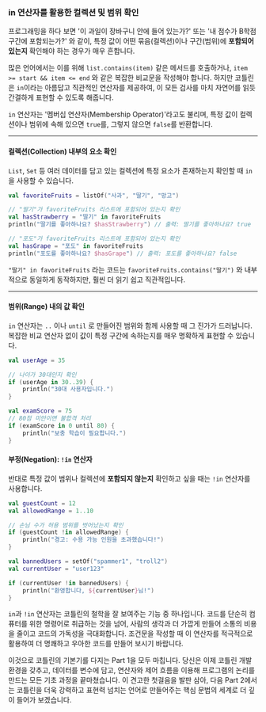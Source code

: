 ### in 연산자를 활용한 컬렉션 및 범위 확인

프로그래밍을 하다 보면 '이 과일이 장바구니 안에 들어 있는가?' 또는 '내 점수가 B학점 구간에 포함되는가?' 와 같이, 특정 값이 어떤 묶음(컬렉션)이나 구간(범위)에 **포함되어 있는지** 확인해야 하는 경우가 매우 흔합니다.

많은 언어에서는 이를 위해 `list.contains(item)` 같은 메서드를 호출하거나, `item >= start && item <= end` 와 같은 복잡한 비교문을 작성해야 합니다. 하지만 코틀린은 `in`이라는 아름답고 직관적인 연산자를 제공하여, 이 모든 검사를 마치 자연어를 읽듯 간결하게 표현할 수 있도록 해줍니다.

`in` 연산자는 '멤버십 연산자(Membership Operator)'라고도 불리며, 특정 값이 컬렉션이나 범위에 속해 있으면 `true`를, 그렇지 않으면 `false`를 반환합니다.

-----

#### 컬렉션(Collection) 내부의 요소 확인

`List`, `Set` 등 여러 데이터를 담고 있는 컬렉션에 특정 요소가 존재하는지 확인할 때 `in`을 사용할 수 있습니다.

```kotlin
val favoriteFruits = listOf("사과", "딸기", "망고")

// "딸기"가 favoriteFruits 리스트에 포함되어 있는지 확인
val hasStrawberry = "딸기" in favoriteFruits 
println("딸기를 좋아하나요? $hasStrawberry") // 출력: 딸기를 좋아하나요? true

// "포도"가 favoriteFruits 리스트에 포함되어 있는지 확인
val hasGrape = "포도" in favoriteFruits
println("포도를 좋아하나요? $hasGrape") // 출력: 포도를 좋아하나요? false
```

`"딸기" in favoriteFruits` 라는 코드는 `favoriteFruits.contains("딸기")` 와 내부적으로 동일하게 동작하지만, 훨씬 더 읽기 쉽고 직관적입니다.

-----

#### 범위(Range) 내의 값 확인

`in` 연산자는 `..` 이나 `until` 로 만들어진 범위와 함께 사용할 때 그 진가가 드러납니다. 복잡한 비교 연산자 없이 값이 특정 구간에 속하는지를 매우 명확하게 표현할 수 있습니다.

```kotlin
val userAge = 35

// 나이가 30대인지 확인
if (userAge in 30..39) {
    println("30대 사용자입니다.")
}

val examScore = 75
// 80점 미만이면 불합격 처리
if (examScore in 0 until 80) {
    println("보충 학습이 필요합니다.")
}
```

#### 부정(Negation): `!in` 연산자

반대로 특정 값이 범위나 컬렉션에 **포함되지 않는지** 확인하고 싶을 때는 `!in` 연산자를 사용합니다.

```kotlin
val guestCount = 12
val allowedRange = 1..10

// 손님 수가 허용 범위를 벗어났는지 확인
if (guestCount !in allowedRange) {
    println("경고: 수용 가능 인원을 초과했습니다!")
}

val bannedUsers = setOf("spammer1", "troll2")
val currentUser = "user123"

if (currentUser !in bannedUsers) {
    println("환영합니다, ${currentUser}님!")
}
```

`in`과 `!in` 연산자는 코틀린의 철학을 잘 보여주는 기능 중 하나입니다. 코드를 단순히 컴퓨터를 위한 명령어로 취급하는 것을 넘어, 사람의 생각과 더 가깝게 만들어 소통의 비용을 줄이고 코드의 가독성을 극대화합니다. 조건문을 작성할 때 이 연산자를 적극적으로 활용하여 더 명쾌하고 우아한 코드를 만들어 보시기 바랍니다.

이것으로 코틀린의 기본기를 다지는 Part 1을 모두 마칩니다. 당신은 이제 코틀린 개발 환경을 갖추고, 데이터를 변수에 담고, 연산자와 제어 흐름을 이용해 프로그램의 논리를 만드는 모든 기초 과정을 끝마쳤습니다. 이 견고한 첫걸음을 발판 삼아, 다음 Part 2에서는 코틀린을 더욱 강력하고 표현력 넘치는 언어로 만들어주는 핵심 문법의 세계로 더 깊이 들어가 보겠습니다.
